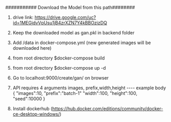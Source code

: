 ########### Download the Model from this path########
1. drive link: https://drive.google.com/uc?id=1MEGjdvVpUsu1jB4zrXZN7Y4kBBOzizDQ
2. Keep the downloaded model as gan.pkl in backend folder
3. Add /data in docker-compose.yml (new generated images will be downloaded here)
3. from root directory $docker-compose build
4. from root directory $docker-compose up -d
5. Go to localhost:9000/create/gan/ on browser
6. API requires 4 arguments images, prefix,width,height
----  example body
	 {
	   "images":10,
           "prefix":"batch-1"
           "width":100,
           "height":100,
           "seed":10000	
	}

7. Install dockerhub (https://hub.docker.com/editions/community/docker-ce-desktop-windows/)
